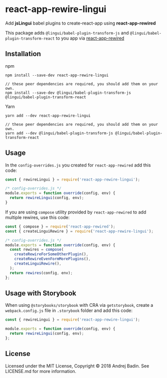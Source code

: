 # react-app-rewire-lingui

Add **jsLingui** babel plugins to create-react-app using **react-app-rewired**

This package adds `@lingui/babel-plugin-transform-js` and `@lingui/babel-plugin-transform-react` to you app via [react-app-rewired](https://github.com/timarney/react-app-rewired)

## Installation
npm
```
npm install --save-dev react-app-rewire-lingui

// these peer dependencies are required, you should add them on your own.
npm install --save-dev @lingui/babel-plugin-transform-js @lingui/babel-plugin-transform-react
```

Yarn
```
yarn add --dev react-app-rewire-lingui

// these peer dependencies are required, you should add them on your own.
yarn add --dev @lingui/babel-plugin-transform-js @lingui/babel-plugin-transform-react
```

## Usage
In the `config-overrides.js` you created for `react-app-rewired` add this code:
```js
const { rewireLingui } = require('react-app-rewire-lingui');

/* config-overrides.js */
module.exports = function override(config, env) {
  return rewireLingui(config, env);
}
```

If you are using `compose` utility provided by `react-app-rewired` to add multiple rewires, use this code:
```js
const { compose } = require('react-app-rewired');
const { createLinguiRewire } = require('react-app-rewire-lingui');

/* config-overrides.js */
module.exports = function override(config, env) {
  const rewires = compose(
    createRewireForSomeOtherPlugin(),
    createRewireEvenFormMorePlugins(),
    createLinguiRewire(),
  );
  return rewires(config, env);
};
```

## Usage with Storybook
When using `@storybooks/storybook` with CRA via `getstorybook`, create a `webpack.config.js` file in `.storybook` folder and add this code:

```js
const { rewireLingui } = require('react-app-rewire-lingui');

module.exports = function override(config, env) {
  return rewireLingui(config, env);
};
```

## License
Licensed under the MIT License, Copyright ©️ 2018 Andrej Badin. See LICENSE.md for more information.
